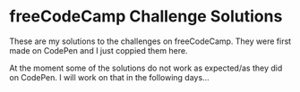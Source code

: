 # freeCodeCamp Challenge Solutions

These are my solutions to the challenges on freeCodeCamp. They were first made on CodePen and I just coppied them here. 

At the moment some of the solutions do not work as expected/as they did on CodePen. I will work on that in the following days...
